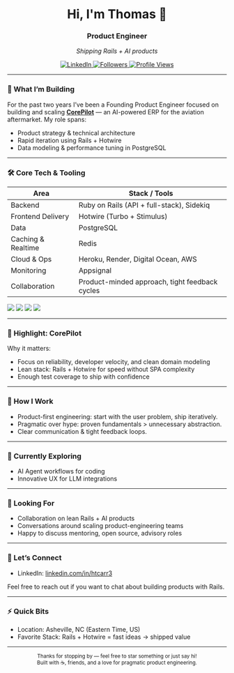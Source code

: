 <!-- Profile README for @htcarr3 -->

<!-- Hero Section -->
<h1 align="center">Hi, I'm Thomas 👋</h1>
<h3 align="center">Product Engineer</h3>
<p align="center"><em>Shipping Rails + AI products</em></p>

<p align="center">
  <a href="https://www.linkedin.com/in/htcarr3/">
    <img src="https://img.shields.io/badge/LinkedIn-Thomas%20Carr-0A66C2?style=flat&logo=linkedin" alt="LinkedIn">
  </a>
  <a href="https://github.com/htcarr3?tab=followers">
    <img src="https://img.shields.io/github/followers/htcarr3?label=Followers&style=flat" alt="Followers">
  </a>
  <a href="https://github.com/htcarr3">
    <img src="https://komarev.com/ghpvc/?username=htcarr3&style=flat&color=blue" alt="Profile Views">
  </a>
</p>

---

### 🚀 What I’m Building
For the past two years I’ve been a Founding Product Engineer focused on building and scaling <a href="https://www.corepilotcloud.com" target="_blank"><strong>CorePilot</strong></a> — an AI-powered ERP for the aviation aftermarket. My role spans:
- Product strategy & technical architecture
- Rapid iteration using Rails + Hotwire
- Data modeling & performance tuning in PostgreSQL

---

### 🛠️ Core Tech & Tooling
| Area | Stack / Tools |
| ---- | ------------- |
| Backend | Ruby on Rails (API + full-stack), Sidekiq |
| Frontend Delivery | Hotwire (Turbo + Stimulus) |
| Data | PostgreSQL |
| Caching & Realtime | Redis |
| Cloud & Ops | Heroku, Render, Digital Ocean, AWS |
| Monitoring | Appsignal |
| Collaboration | Product-minded approach, tight feedback cycles |

<p>
  <img src="https://img.shields.io/badge/Ruby_on_Rails-CC0000?logo=rubyonrails&logoColor=white&style=flat" />
  <img src="https://img.shields.io/badge/Hotwire-CA2E2A?logo=ruby&logoColor=white&style=flat" />
  <img src="https://img.shields.io/badge/PostgreSQL-4169E1?logo=postgresql&logoColor=white&style=flat" />
  <img src="https://img.shields.io/badge/Redis-DC382D?logo=redis&logoColor=white&style=flat" />
</p>

---

### 📌 Highlight: CorePilot
Why it matters:
- Focus on reliability, developer velocity, and clean domain modeling
- Lean stack: Rails + Hotwire for speed without SPA complexity
- Enough test coverage to ship with confidence

---

### 🤝 How I Work
- Product-first engineering: start with the user problem, ship iteratively.
- Pragmatic over hype: proven fundamentals > unnecessary abstraction.
- Clear communication & tight feedback loops.

---

### 🌱 Currently Exploring
- AI Agent workflows for coding
- Innovative UX for LLM integrations

---

### 🧩 Looking For
- Collaboration on lean Rails + AI products
- Conversations around scaling product-engineering teams
- Happy to discuss mentoring, open source, advisory roles

---

### 💬 Let’s Connect
- LinkedIn: <a href="https://www.linkedin.com/in/htcarr3/">linkedin.com/in/htcarr3</a>

Feel free to reach out if you want to chat about building products with Rails.

---

### ⚡ Quick Bits
- Location: Asheville, NC (Eastern Time, US)
- Favorite Stack: Rails + Hotwire = fast ideas → shipped value

---

<p align="center">
  <sub>Thanks for stopping by — feel free to star something or just say hi!</sub><br/>
  <sub>Built with ☕, friends, and a love for pragmatic product engineering.</sub>
</p>
